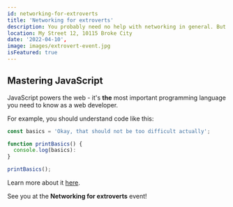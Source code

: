 ```yaml
---
id: networking-for-extroverts
title: 'Networking for extroverts'
description: You probably need no help with networking in general. But focusing your energy correctly - that is something where most people can improve.
location: My Street 12, 10115 Broke City
date: '2022-04-10',
image: images/extrovert-event.jpg
isFeatured: true
---
```


## Mastering JavaScript

JavaScript powers the web - it's **the** most important programming language you need to know as a web developer.

For example, you should understand code like this:

```js
const basics = 'Okay, that should not be too difficult actually';

function printBasics() {
  console.log(basics):
}

printBasics();
```

Learn more about it [here](https://academind.com).

See you at the **Networking for extroverts** event!
